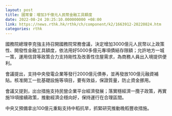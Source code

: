 ```yaml
---
layout: post
title: 國常會：增加3千億元人民幣金融工具額度
date: 2022-08-24 20:25:10.000000000 +08:00
link: https://news.rthk.hk/rthk/ch/component/k2/1663912-20220824.htm
categories: rthk
---
```


國務院總理李克強主持召開國務院常務會議，決定增加3000億元人民幣以上政策性、開發性金融工具額度，依法用好5000多億元專項債結存限額；允許地方一城一策，運用信貸等政策合力支持剛性及改善性住屋需求，為商務人員出入境提供便利。

會議提出，支持中央發電企業等發行2000億元債券，並再發放100億元融資補貼。核准開工一批基礎設施等項目，要有效益，保證質量，防止資金挪用。

會議又提到，出台措施支持民營企業平台經濟發展；落實穩經濟一攬子政策，再實施19項接續政策，推動經濟企穩向好，保持運行在合理區間。

中央又預備拿出100億元重點支持中稻抗旱，抓緊研究推動晚稻豐收措施。
